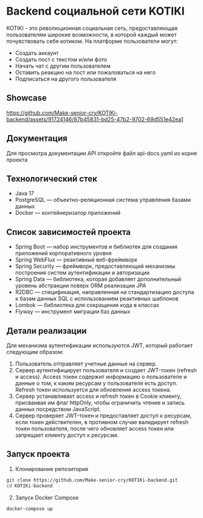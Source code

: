 # Backend социальной сети KOTIKI

KOTIKI - это революционная социальная сеть, предоставляющая пользователям широкие возможности, в которой каждый может почувствовать себя котиком. На платформе пользователи могут:
- Создать аккаунт
- Создать пост с текстом и/или фото
- Начать чат с другим пользователем
- Оставить реакцию на пост или пожаловаться на него
- Подписаться на другого пользователя

## Showcase

https://github.com/Make-senior-cry/KOTIKi-backend/assets/91724146/87b45831-bd25-47b2-9702-69d551e42ea1

## Документация

Для просмотра документации API откройте файл api-docs.yaml из корня проекта

## Технологический стек
- Java 17
- PostgreSQL — объектно-реляционная система управления базами данных
- Docker — контейнеризатор приложений

## Список зависимостей проекта

- Spring Boot — набор инструментов и библиотек для создания приложений корпоративного уровня
- Spring WebFlux — реактивный веб-фреймворк
- Spring Security — фреймворк, предоставляющий механизмы построения систем аутентификации и авторизации
- Spring Data — библиотека, которая добавляет дополнительный уровень абстракции поверх ORM реализации JPA
- R2DBC — спецификация, направленная на стандартизацию доступа к базам данных SQL с использованием реактивных шаблонов
- Lombok — библиотека для сокращения кода в классах
- Flyway — инструмент миграции баз данных

## Детали реализации

Для механизма аутентификации используются JWT, который работает следующим образом:
1. Пользователь отправляет учетные данные на сервер.
2. Сервер аутентифицирует пользователя и создает JWT-токен (refresh и access). Access токен содержит информацию о пользователе и данные о том, к каким ресурсам у пользователя есть доступ. Refresh токен используется для обновления access токена.
3. Сервер устанавливает access и refresh токен в Cookie клиенту, присваивая им флаг httpOnly, чтобы ограничить чтение и запись данных посредством JavaScript.
4. Сервер проверяет JWT-токен и предоставляет доступ к ресурсам, если токен действителен, в противном случае валидирует refresh токен пользователя, после чего обновляет access токен или запрещает клиенту доступ к ресурсам.

## Запуск проекта

1. Клонирование репозитория
```bash
git clone https://github.com/Make-senior-cry/KOTIKi-backend.git
cd KOTIKi-backend
```

2. Запуск Docker Compose
```bash
docker-compose up
```
